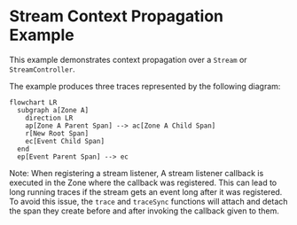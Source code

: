 # Stream Context Propagation Example

This example demonstrates context propagation over a `Stream` or `StreamController`.

The example produces three traces represented by the following diagram:

```mermaid
flowchart LR
  subgraph a[Zone A]
    direction LR
    ap[Zone A Parent Span] --> ac[Zone A Child Span]
    r[New Root Span]
    ec[Event Child Span]
  end
  ep[Event Parent Span] --> ec
```

Note: When registering a stream listener, A stream listener callback is executed in the Zone where the callback was registered. This can lead to long running traces if the stream gets an event long after it was registered. To avoid this issue, the `trace` and `traceSync` functions will attach and detach the span they create before and after invoking the callback given to them.
